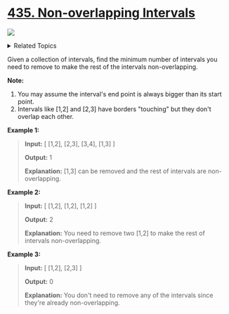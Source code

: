 # [435. Non-overlapping Intervals](https://leetcode.com/problems/non-overlapping-intervals/description/)

![](https://img.shields.io/badge/Difficulty-Medium-F8AF40.svg)

<details>
<summary>Related Topics</summary>

* `Greedy`

</details>


Given a collection of intervals, find the minimum number of intervals you need to remove to make the rest of the intervals non-overlapping.

**Note:**

 1. You may assume the interval's end point is always bigger than its start point.
 2. Intervals like [1,2] and [2,3] have borders "touching" but they don't overlap each other.

**Example 1:**

> **Input:** [ [1,2], [2,3], [3,4], [1,3] ]
>
> **Output:** 1
>
> **Explanation:** [1,3] can be removed and the rest of intervals are non-overlapping.

**Example 2:**

> **Input:** [ [1,2], [1,2], [1,2] ]
>
> **Output:** 2
>
> **Explanation:** You need to remove two [1,2] to make the rest of intervals non-overlapping.

**Example 3:**

> **Input:** [ [1,2], [2,3] ]
>
> **Output:** 0
>
> **Explanation:** You don't need to remove any of the intervals since they're already non-overlapping.
